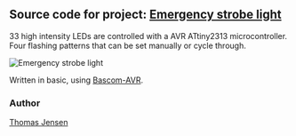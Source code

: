 ## Source code for project: [Emergency strobe light](https://uctrl.io/projects/avr-emergency-strobe-light-8qxnrg)

33 high intensity LEDs are controlled with a AVR ATtiny2313 microcontroller. Four flashing patterns that can be set manually or cycle through.

![Emergency strobe light](https://static.uctrl.net/imgs/9q7mqy.jpeg)

Written in basic, using [Bascom-AVR](http://www.mcselec.com/).

### Author
[Thomas Jensen](https://uctrl.io/@hebron)
